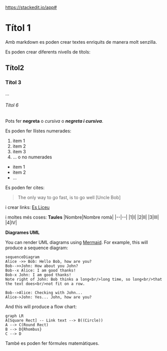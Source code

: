 https://stackedit.io/app#

# Títol 1
Amb markdown es poden crear textes enriquits de manera molt senzilla.

Es poden crear diferents nivells de títols:
## Títol2
### Títol 3
...
###### Títol 6


 Pots fer **negreta** o *cursiva* o ***negreta i cursiva***.


Es poden fer llistes numerades:
1. item 1
2. item 2
3. item 3
4. ...
o no numerades

- item 1
- item 2 
- ...

Es poden fer cites:
>The only way to go fast, is to go well [Uncle Bob]

i crear links:
[Es Liceu](https://esliceu.com)

i moltes més coses:
**Taules**
|Nombre|Nombre romà|
|--|--|
|1|I|
|2|II|
|3|III|
|4|IV|

**Diagrames UML**

You can render UML diagrams using [Mermaid](https://mermaidjs.github.io/). For example, this will produce a sequence diagram:

```mermaid
sequenceDiagram
Alice ->> Bob: Hello Bob, how are you?
Bob-->>John: How about you John?
Bob--x Alice: I am good thanks!
Bob-x John: I am good thanks!
Note right of John: Bob thinks a long<br/>long time, so long<br/>that the text does<br/>not fit on a row.

Bob-->Alice: Checking with John...
Alice->John: Yes... John, how are you?
```

And this will produce a flow chart:

```mermaid
graph LR
A[Square Rect] -- Link text --> B((Circle))
A --> C(Round Rect)
B --> D{Rhombus}
C --> D
```

També es poden fer fórmules matemàtiques.
